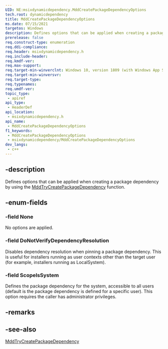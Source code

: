 ```yaml
---
UID: NE:msixdynamicdependency.MddCreatePackageDependencyOptions
tech.root: dynamicdependency
title: MddCreatePackageDependencyOptions
ms.date: 07/15/2021 
targetos: Windows
description: Defines options that can be applied when creating a package dependency by using the MddTryCreatePackageDependency function.
prerelease: false
req.construct-type: enumeration
req.ddi-compliance: 
req.header: msixdynamicdependency.h
req.include-header: 
req.kmdf-ver: 
req.max-support: 
req.target-min-winverclnt: Windows 10, version 1809 (with Windows App SDK 1.0 or later)
req.target-min-winversvr: 
req.target-type: 
req.typenames: 
req.umdf-ver: 
topic_type:
 - apiref
api_type:
 - HeaderDef
api_location:
 - msixdynamicdependency.h
api_name:
 - MddCreatePackageDependencyOptions
f1_keywords:
 - MddCreatePackageDependencyOptions
 - msixdynamicdependency/MddCreatePackageDependencyOptions
dev_langs:
 - c++
---
```


## -description

Defines options that can be applied when creating a package dependency by using the [MddTryCreatePackageDependency](nf-msixdynamicdependency-mddtrycreatepackagedependency.md) function.

## -enum-fields

### -field None

No options are applied.

### -field DoNotVerifyDependencyResolution

Disables dependency resolution when pinning a package dependency. This is useful for installers running as user contexts other than the target user (for example, installers running as LocalSystem).

### -field ScopeIsSystem

Defines the package dependency for the system, accessible to all users (default is the package dependency is defined for a specific user). This option requires the caller has administrator privileges.

## -remarks

## -see-also

[MddTryCreatePackageDependency](nf-msixdynamicdependency-mddtrycreatepackagedependency.md)
